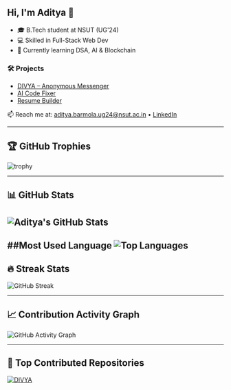 ## Hi, I'm Aditya 👋

- 🎓 B.Tech student at NSUT (UG'24)
- 💻 Skilled in Full-Stack Web Dev
- 🌱 Currently learning DSA, AI & Blockchain

### 🛠️ Projects
- [DIVYA – Anonymous Messenger](https://divya-cu7a.onrender.com/)
- [AI Code Fixer](https://ai-code-fixer-1.onrender.com/)
- [Resume Builder](https://resume-gzxw.onrender.com/)

📫 Reach me at: aditya.barmola.ug24@nsut.ac.in • [LinkedIn](https://www.linkedin.com/in/aditya-barmola-95ab19269/)

---

## 🏆 GitHub Trophies
![trophy](https://github-profile-trophy.vercel.app/?username=HA-lanf&theme=radical&margin-w=10&margin-h=10)

---

## 📊 GitHub Stats
![Aditya's GitHub Stats](https://github-readme-stats.vercel.app/api?username=HA-lanf&show_icons=true&theme=radical&rank_icon=github)
---

##Most Used Language
![Top Languages](https://github-readme-stats.vercel.app/api/top-langs/?username=HA-lanf&layout=compact&theme=radical)
---

## 🔥 Streak Stats
![GitHub Streak](https://github-readme-streak-stats.herokuapp.com/?user=HA-lanf&theme=radical)

---

## 📈 Contribution Activity Graph
![GitHub Activity Graph](https://github-readme-activity-graph.vercel.app/graph?username=HA-lanf&theme=github-compact)

---

## 🚀 Top Contributed Repositories
[![DIVYA](https://github-readme-stats.vercel.app/api/pin/?username=HA-lanf&repo=DIVYA&theme=radical)](https://github.com/HA-lanf/DIVYA)

